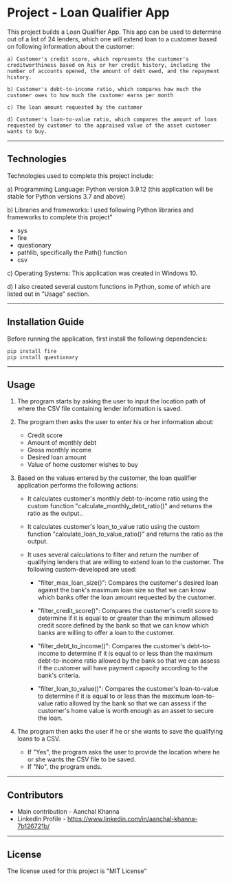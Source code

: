 # Project - Loan Qualifier App

This project builds a Loan Qualifier App. This app can be used to determine out of a list of 24 lenders, which one will extend loan to a customer based on following information about the customer:

    a) Customer's credit score, which represents the customer's creditworthiness based on his or her credit history, including the number of accounts opened, the amount of debt owed, and the repayment history. 

    b) Customer's debt-to-income ratio, which compares how much the customer owes to how much the customer earns per month

    c) The loan amount requested by the customer

    d) Customer's loan-to-value ratio, which compares the amount of loan requested by customer to the appraised value of the asset customer wants to buy.

---

## Technologies

Technologies used to complete this project include:

a) Programming Language: Python version 3.9.12 (this application will be stable for Python versions 3.7 and above)

b) Libraries and frameworks: I used following Python libraries and frameworks to complete this project"
 - sys
 - fire
 - questionary
 - pathlib, specifically the Path() function
 - csv

c) Operating Systems: This application was created in Windows 10.

d) I also created several custom functions in Python, some of which are listed out in "Usage" section.

---

## Installation Guide

Before running the application, first install the following dependencies:
    
    pip install fire
    pip install questionary

---

## Usage

1) The program starts by asking the user to input the location path of where the CSV file containing lender information is saved.



2) The program then asks the user to enter his or her information about:
    - Credit score
	- Amount of monthly debt
	- Gross monthly income
	- Desired loan amount
	- Value of home customer wishes to buy

 


3) Based on the values entered by the customer, the loan qualifier application performs the following actions: 
    - It calculates customer's monthly debt-to-income ratio using the custom function "calculate_monthly_debt_ratio()" and returns the ratio as the output..

    - It calculates customer's loan_to_value ratio using the custom function "calculate_loan_to_value_ratio()" and returns the ratio as the output.

    - It uses several calculations to filter and return the number of qualifying lenders that are willing to extend loan to the customer. The following custom-developed are used:
        - "filter_max_loan_size()": Compares the customer's desired loan against the bank's maximum loan size so that we can know which banks offer the loan amount requested by the customer.

        - "filter_credit_score()": Compares the customer's credit score to determine if it is equal to or greater than the minimum allowed credit score defined by the bank so that we can know which banks are willing to offer a loan to the customer.

        - "filter_debt_to_income()": Compares the customer's debt-to-income to determine if it is equal to or less than the maximum debt-to-income ratio allowed by the bank so that we can assess if the customer will have payment capacity according to the bank's criteria.

        - "filter_loan_to_value()": Compares the customer's loan-to-value to determine if it is equal to or less than the maximum loan-to-value ratio allowed by the bank so that we can assess if the customer's home value is worth enough as an asset to secure the loan.


    
4) The program then asks the user if he or she wants to save the qualifying loans to a CSV. 
	- If "Yes", the program asks the user to provide the location where he or she wants the CSV file to be saved.
	- If "No", the program ends.


---

## Contributors

 - Main contribution - Aanchal Khanna
 - LinkedIn Profile - https://www.linkedin.com/in/aanchal-khanna-7b126721b/

---

## License

The license used for this project is "MIT License"